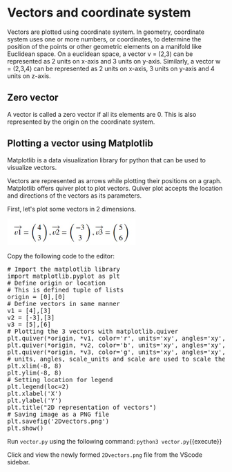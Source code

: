 
# Vectors and coordinate system
Vectors are plotted using coordinate system. In geometry, coordinate system uses one or more numbers, or coordinates, to determine the position of the points or other geometric elements on a manifold like Euclidean space. On a euclidean space, a vector v = (2,3) can be represented as 2 units on x-axis and 3 units on y-axis. Similarly, a vector w = (2,3,4) can be represented as 2 units on x-axis, 3 units on y-axis and 4 units on z-axis.

## Zero vector
A vector is called a zero vector if all its elements are 0. This is also represented by the origin on the coordinate system. 

## Plotting a vector using Matplotlib
Matplotlib is a data visualization library for python that can be used to visualize vectors.

Vectors are represented as arrows while plotting their positions on a graph. Matplotlib offers quiver plot to plot vectors. Quiver plot accepts the location and directions of the vectors as its parameters.

First, let's plot some vectors in 2 dimensions.

![Vector Example](./assets/images/2dvectors.jpg)

Copy the following code to the editor:

<pre class="file" data-filename="vector.py" data-target="replace">
# Import the matplotlib library
import matplotlib.pyplot as plt
# Define origin or location
# This is defined tuple of lists
origin = [0],[0]
# Define vectors in same manner
v1 = [4],[3]
v2 = [-3],[3]
v3 = [5],[6]
# Plotting the 3 vectors with matplotlib.quiver
plt.quiver(*origin, *v1, color='r', units='xy', angles='xy', scale_units='xy', scale=1, label='v1 = [4,3]')
plt.quiver(*origin, *v2, color='b', units='xy', angles='xy', scale_units='xy', scale=1, label='v2 = [-3,3]')
plt.quiver(*origin, *v3, color='g', units='xy', angles='xy', scale_units='xy', scale=1, label='v3 = [5,6]')
# units, angles, scale_units and scale are used to scale the graph. Below, the xlim and ylim are also used for the same purpose.
plt.xlim(-8, 8)
plt.ylim(-8, 8)
# Setting location for legend
plt.legend(loc=2)
plt.xlabel('X')
plt.ylabel('Y')
plt.title("2D representation of vectors")
# Saving image as a PNG file
plt.savefig('2Dvectors.png')
plt.show()
</pre>

Run `vector.py` using the following command:
`python3 vector.py`{{execute}}

Click and view the newly formed `2Dvectors.png` file from the VScode sidebar.

